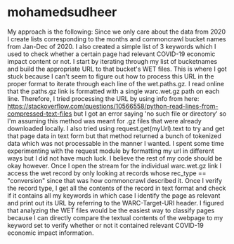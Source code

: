 # mohamedsudheer

My approach is the following: Since we only care about the data from 2020 I create lists corresponding to the months and commoncrawl bucket names from Jan-Dec of 2020. I also created a simple list of 3 keywords which I used to check whether a certain page had relevant COVID-19 economic impact content or not. I start by iterating through my list of bucketnames and build the appropriate URL to that bucket's WET files. This is where I got stuck because I can't seem to figure out how to process this URL in the proper format to iterate through each line of the wet.paths.gz. I read online that the paths.gz link is formatted with a single warc.wet.gz path on each line. Therefore, I tried processing the URL by using info from here: https://stackoverflow.com/questions/10566558/python-read-lines-from-compressed-text-files but I got an error saying 'no such file or directory' so I'm assuming this method was meant for .gz files that were already downloaded locally. I also tried using request.get(myUrl).text to try and get that page data in text form but that method returned a bunch of tokenized data which was not processable in the manner I wanted. I spent some time experimenting with the request module by formatting my url in different ways but I did not have much luck. I believe the rest of my code should be okay however. Once I open the stream for the individual warc.wet.gz link I access the wet record by only looking at records whose rec_type == "conversion" since that was how commoncrawl described it. Once I verify the record type, I get all the contents of the record in text format and check if it contains all my keywords in which case I identify the page as relevant and print out its URL by referring to the WARC-Target-URI header. I figured that analyzing the WET files would be the easiest way to classify pages because I can directly compare the textual contents of the webpage to my keyword set to verify whether or not it contained relevant COVID-19 economic impact information.